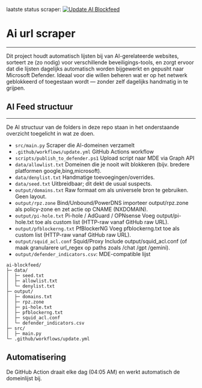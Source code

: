 laatste status scraper: [![Update AI Blockfeed](https://github.com/koensmink/AI-services-blockfeed-harvester/actions/workflows/update.yml/badge.svg?event=workflow_dispatch)](https://github.com/koensmink/AI-services-blockfeed-harvester/actions/workflows/update.yml)

# Ai url scraper
---
Dit project houdt automatisch lijsten bij van AI-gerelateerde websites, sorteert ze (zo nodig) voor verschillende beveiligings-tools, en zorgt ervoor dat die lijsten dagelijks automatisch worden bijgewerkt en gepusht naar Microsoft Defender. Ideaal voor die willen beheren wat er op het netwerk geblokkeerd of toegestaan wordt — zonder zelf dagelijks handmatig in te grijpen.

## AI Feed structuur
---
De AI structuur van de folders in deze repo staan in het onderstaande overzicht toegelicht in wat ze doen. 

- `src/main.py` Scraper die AI-domeinen verzamelt
- `.github/workflows/update.yml` GitHub Actions workflow
- `scripts/publish_to_defender.ps1` Upload script naar MDE via Graph API
- `data/allowlist.txt` Domeinen die je nooit wilt blokkeren (bijv. bredere platformen google,bing,microsoft).
- `data/denylist.txt` Handmatige toevoegingen/overrides.
- `data/seed.txt` Uitbreidbaar; dit dekt de usual suspects.
- `output/domains.txt` Raw formaat om als universele bron te gebruiken. Geen layout. 
- `output/rpz.zone` Bind/Unbound/PowerDNS importeer output/rpz.zone als policy-zone en zet actie op CNAME (NXDOMAIN).
- `output/pi-hole.txt` Pi-hole / AdGuard / OPNsense Voeg output/pi-hole.txt toe als custom list (HTTP-raw vanaf GitHub raw URL).
- `output/pfblockerng.txt` PfBlockerNG Voeg pfblockerng.txt toe als custom list (HTTP-raw vanaf GitHub raw URL). 
- `output/squid_acl.conf` Squid/Proxy Include output/squid_acl.conf (of maak granularere url_regex op paths zoals /chat /gpt /gemini).
- `output/defender_indicators.csv`: MDE-compatible lijst

```
ai-blockfeed/
├─ data/
│  ├─ seed.txt
│  ├─ allowlist.txt
│  └─ denylist.txt
├─ output/
│  ├─ domains.txt
│  ├─ rpz.zone
│  ├─ pi-hole.txt
│  ├─ pfblockerng.txt
│  ├─ squid_acl.conf
│  └─ defender_indicators.csv
├─ src/
│  ├─ main.py
└─ .github/workflows/update.yml
```

## Automatisering

De GitHub Action draait elke dag (04:05 AM) en werkt automatisch de domeinlijst bij.
